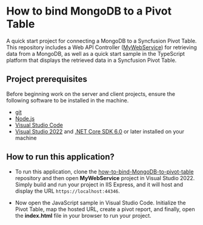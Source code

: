 # How to bind MongoDB to a Pivot Table

A quick start project for connecting a MongoDB to a Syncfusion Pivot Table. This repository includes a Web API Controller ([MyWebService](../MyWebService/)) for retrieving data from a MongoDB, as well as a quick start sample in the TypeScript platform that displays the retrieved data in a Syncfusion Pivot Table.

## Project prerequisites

Before beginning work on the server and client projects, ensure the following software to be installed in the machine.

* [git](https://git-scm.com/downloads)
* [Node.js](https://nodejs.org/en/)
* [Visual Studio Code](https://code.visualstudio.com/)
* [Visual Studio 2022](https://visualstudio.microsoft.com/downloads/ ) and [.NET Core SDK 6.0](https://dotnet.microsoft.com/en-us/download/dotnet/6.0) or later installed on your machine

## How to run this application?

* To run this application, clone the [how-to-bind-MongoDB-to-pivot-table](https://github.com/SyncfusionExamples/how-to-bind-MongoDB-database-to-pivot-table.git) repository and then open **MyWebService** project in Visual Studio 2022. Simply build and run your project in IIS Express, and it will host and display the URL `https://localhost:44346`.

*  Now open the JavaScript sample in Visual Studio Code. Initialize the Pivot Table, map the hosted URL, create a pivot report, and finally, open the **index.html** file in your browser to run your project.